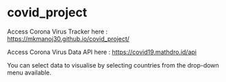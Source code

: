 # covid_project

Access Corona Virus Tracker here : https://mkmanoj30.github.io/covid_project/

Access Corona Virus Data API here : https://covid19.mathdro.id/api

You can select data to visualise by selecting countries from the drop-down menu available.
